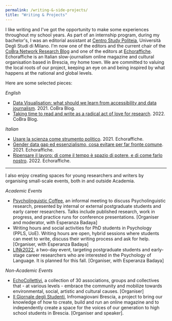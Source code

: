 ```yaml
---
permalink: /writing-&-side-projects/
title: "Writing & Projects"
---
```


I like writing and I've got the opportunity to make some experiences throughout my school years. As part of an internship program, during my bachelor's, I was an editorial assistant at [Centro Study Politeia](http://www.politeia-centrostudi.org), Università Degli Studi di Milano. I'm now one of the editors and the current chair of the [CoBra Network Research Blog](https://www.cobra-network.eu/research-blog/) and one of the editors at [Echoraffiche](https://echoraffiche.com). Echoraffiche is an Italian slow-journalism online magazine and cultural organisation based in Brescia, my home town. We are committed to valuing the local roots of our project, keeping an eye on and being inspired by what happens at the national and global levels.  

Here are some selected pieces: 

_English_
* [Data Visualisation: what should we learn from accessibility and data journalism](https://www.cobra-network.eu/2021/05/19/data-visualisation-what-should-we-learn-from-accessibility-and-data-journalism/). 2021. CoBra Blog.
* [Taking time to read and write as a radical act of love for research](https://www.cobra-network.eu/2022/02/09/taking-time-to-read-and-write-as-a-radical-act-of-love-for-research/). 2022. CoBra Blog.

_Italian_
* [Usare la scienza come strumento politico](https://echoraffiche.com/usare-la-scienza-come-strumento-politico/). 2021. Echoraffiche.
* [Gender data gap ed essenzialismo, cosa evitare per far fronte comune](https://echoraffiche.com/gender-data-gap-ed-essenzialismo-cosa-evitare-per-far-fronte-comune/). 2021. Echoraffiche.
* [Ripensare il lavoro: di come il tempo è spazio di potere, e di come farlo nostro](https://echoraffiche.com/ripensare-il-lavoro-di-come-il-tempo-e-spazio-di-potere-e-di-come-farlo-nostro/). 2022. Echoraffiche. 

----

I also enjoy creating spaces for young researchers and writers by organising small-scale events, both in and outside Academia. 

_Academic Events_
  * [Psycholinguistic Coffee](https://blogs.ed.ac.uk/psycholingcoffee/), an informal meeting to discuss Psycholinguistic research, presented by internal or external postgraduate students and early career researchers. Talks include published research, work in progress, and practice runs for conference presentations. [Organiser and moderator, with Esperanza Badaya]
  * Writing hours and social activities for PhD students in Psychology (PPLS, UoE). Writing hours are open, hybrid sessions where students can meet to write, discuss their writing process and ask for help. [Organiser, with Esperanza Badaya]
  * [LINk2022](https://linkedi2022.github.io/), a two-day event, targeting postgraduate students and early-stage career researchers who are interested in the Psychology of Language. It is planned for this fall. [Organiser, with Esperanza Badaya]
  
_Non-Academic Events_
  * [EchoCollettivi](https://www.instagram.com/p/CX6dJs6t36y/), a collection of 30 associations, groups and collectives that - at various levels - embrace the community and mobilize towards environmental, social, artistic and cultural causes. [Organiser]
  * [Il Giornale degli Studenti](https://www.instagram.com/p/CMhOLFvCwP5/), Infromagiovani Brescia, a project to bring our knowledge of how to create, build and run an online magazine and to independently create a space for the voices of our generation to high school students in Brescia. [Organiser and speaker].
